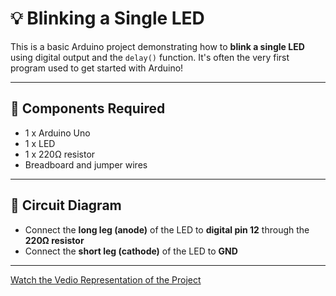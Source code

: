 # 💡 Blinking a Single LED

This is a basic Arduino project demonstrating how to **blink a single LED** using digital output and the `delay()` function. It's often the very first program used to get started with Arduino!

---

## 🔧 Components Required

- 1 x Arduino Uno 
- 1 x LED
- 1 x 220Ω resistor
- Breadboard and jumper wires

---

## 🔌 Circuit Diagram

- Connect the **long leg (anode)** of the LED to **digital pin 12** through the **220Ω resistor**
- Connect the **short leg (cathode)** of the LED to **GND**

---


[Watch the Vedio Representation of the Project](https://example.com)
